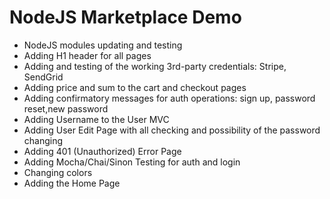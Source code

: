 # NodeJS Marketplace Demo

- NodeJS modules updating and testing
- Adding H1 header for all pages
- Adding and testing of the working 3rd-party credentials: Stripe, SendGrid
- Adding price and sum to the cart and checkout pages
- Adding confirmatory messages for auth operations: sign up, password reset,new password
- Adding Username to the User MVC
- Adding User Edit Page with all checking and possibility of the password changing
- Adding 401 (Unauthorized) Error Page
- Adding Mocha/Chai/Sinon Testing for auth and login
- Changing colors
- Adding the Home Page